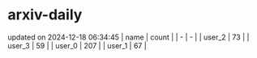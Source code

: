 # arxiv-daily
updated on 2024-12-18 06:34:45
| name | count |
| - | - |
| user_2 | 73 |
| user_3 | 59 |
| user_0 | 207 |
| user_1 | 67 |

